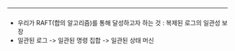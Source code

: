 --- 

##### 

- 우리가 RAFT(합의 알고리즘)를 통해 달성하고자 하는 것 : 복제된 로그의 일관성 보장
- 일관된 로그 -> 일관된 명령 집합 -> 일관된 상태 머신